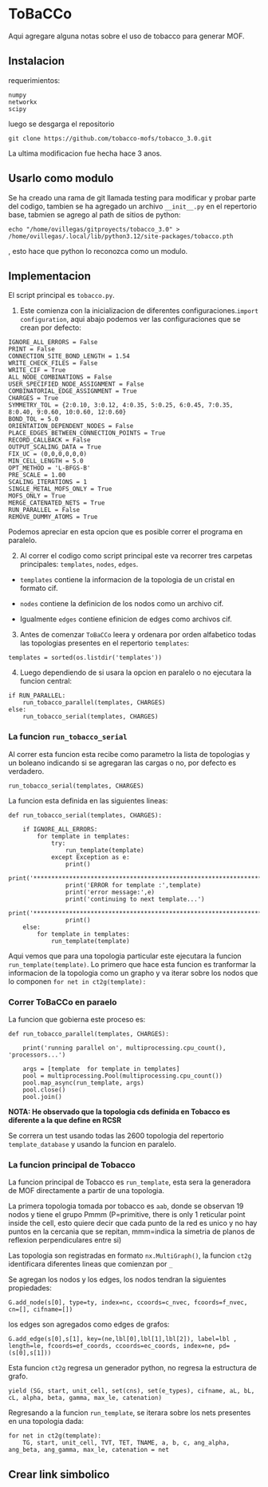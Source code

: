 # ToBaCCo

Aqui agregare alguna notas sobre el uso de tobacco para generar MOF.

## Instalacion

requerimientos:
```
numpy
networkx
scipy
```
luego se desgarga el repositorio
```
git clone https://github.com/tobacco-mofs/tobacco_3.0.git
```
La ultima modificacion fue hecha hace 3 anos.

## Usarlo como modulo

Se ha creado una rama de git llamada testing para modificar y probar parte del codigo, tambien se ha agregado un archivo `__init__.py` en el repertorio base, tabmien se agrego al path de sitios de python:
```
echo "/home/ovillegas/gitproyects/tobacco_3.0" > /home/ovillegas/.local/lib/python3.12/site-packages/tobacco.pth
```
, esto hace que python lo reconozca como un modulo.

## Implementacion

El script principal es `tobacco.py`.


1) Este comienza con la inicializacion de diferentes configuraciones.`import configuration`, aqui abajo podemos ver las configuraciones que se crean por defecto:

```
IGNORE_ALL_ERRORS = False
PRINT = False
CONNECTION_SITE_BOND_LENGTH = 1.54
WRITE_CHECK_FILES = False
WRITE_CIF = True
ALL_NODE_COMBINATIONS = False
USER_SPECIFIED_NODE_ASSIGNMENT = False
COMBINATORIAL_EDGE_ASSIGNMENT = True
CHARGES = True
SYMMETRY_TOL = {2:0.10, 3:0.12, 4:0.35, 5:0.25, 6:0.45, 7:0.35, 8:0.40, 9:0.60, 10:0.60, 12:0.60}
BOND_TOL = 5.0
ORIENTATION_DEPENDENT_NODES = False
PLACE_EDGES_BETWEEN_CONNECTION_POINTS = True
RECORD_CALLBACK = False
OUTPUT_SCALING_DATA = True
FIX_UC = (0,0,0,0,0,0)
MIN_CELL_LENGTH = 5.0
OPT_METHOD = 'L-BFGS-B'
PRE_SCALE = 1.00
SCALING_ITERATIONS = 1
SINGLE_METAL_MOFS_ONLY = True
MOFS_ONLY = True
MERGE_CATENATED_NETS = True
RUN_PARALLEL = False
REMOVE_DUMMY_ATOMS = True
```

Podemos apreciar en esta opcion que es posible correr el programa en paralelo.

2) Al correr el codigo como script principal este va recorrer tres carpetas principales: `templates`, `nodes`, `edges`. 

- `templates` contiene la informacion de la topologia de un cristal en formato cif.

- `nodes` contiene la definicion de los nodos como un archivo cif.

- Igualmente `edges` contiene efinicion de edges como archivos cif.

3) Antes de comenzar `ToBaCCo` leera y ordenara por orden alfabetico todas las topologias presentes en el repertorio `templates`:

```
templates = sorted(os.listdir('templates'))
```

4) Luego dependiendo de si usara la opcion en paralelo o no ejecutara la funcion central:

```
if RUN_PARALLEL:
    run_tobacco_parallel(templates, CHARGES)
else:
    run_tobacco_serial(templates, CHARGES)
```

### La funcion `run_tobacco_serial`

Al correr esta funcion esta recibe como parametro la lista de topologias y un boleano indicando si se agregaran las cargas o no, por defecto es verdadero.

```
run_tobacco_serial(templates, CHARGES)
```

La funcion esta definida en las siguientes lineas:

```
def run_tobacco_serial(templates, CHARGES):

    if IGNORE_ALL_ERRORS:
        for template in templates:
            try:
                run_template(template)
            except Exception as e:
                print()
                print('*****************************************************************')
                print('ERROR for template :',template)      
                print('error message:',e)
                print('continuing to next template...')                          
                print('*****************************************************************')
                print()
    else:
        for template in templates:
            run_template(template)
```

Aqui vemos que para una topologia particular este ejecutara la funcion `run_template(template)`. Lo primero que hace esta funcion es tranformar la informacion de la topologia como un grapho y va iterar sobre los nodos que lo componen `for net in ct2g(template):`

### Correr ToBaCCo en paraelo

La funcion que gobierna este proceso es:

```
def run_tobacco_parallel(templates, CHARGES):
    
    print('running parallel on', multiprocessing.cpu_count(), 'processors...')

    args = [template  for template in templates]
    pool = multiprocessing.Pool(multiprocessing.cpu_count())
    pool.map_async(run_template, args) 
    pool.close()
    pool.join()
```

**NOTA: He observado que la topologia cds definida en Tobacco es diferente a la que define en RCSR**

Se correra un test usando todas las 2600 topologia del repertorio `template_database` y usando la funcion en paralelo.

### La funcion principal de Tobacco

La funcion principal de Tobacco es `run_template`, esta sera la generadora de MOF directamente a partir de una topologia.

La primera topologia tomada por tobacco es `aab`, donde se observan 19 nodos y tiene el grupo Pmmm (P=primitive, there is only 1 reticular point inside the cell, esto quiere decir que cada punto de la red es unico y no hay puntos en la cercania que se repitan, mmm=indica la simetria de planos de reflexion perpendiculares entre si)

Las topologia son registradas en formato `nx.MultiGraph()`, la funcion `ct2g` identificara diferentes lineas que comienzan por `_`

Se agregan los nodos y los edges, los nodos tendran la siguientes propiedades:
```
G.add_node(s[0], type=ty, index=nc, ccoords=c_nvec, fcoords=f_nvec, cn=[], cifname=[])
```
los edges son agregados como edges de grafos: 
```
G.add_edge(s[0],s[1], key=(ne,lbl[0],lbl[1],lbl[2]), label=lbl , length=le, fcoords=ef_coords, ccoords=ec_coords, index=ne, pd=(s[0],s[1]))
```

Esta funcion `ct2g` regresa un generador python, no regresa la estructura de grafo.
```
yield (SG, start, unit_cell, set(cns), set(e_types), cifname, aL, bL, cL, alpha, beta, gamma, max_le, catenation)
```

Regresando a la funcion `run_template`, se iterara sobre los nets presentes en una topologia dada:
```
for net in ct2g(template):
    TG, start, unit_cell, TVT, TET, TNAME, a, b, c, ang_alpha, ang_beta, ang_gamma, max_le, catenation = net
```


## Crear link simbolico
